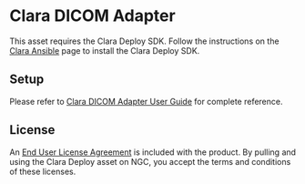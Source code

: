 # Clara DICOM Adapter

This asset requires the Clara Deploy SDK. Follow the instructions on the
[Clara Ansible]($NGC_HOST/model-scripts/$NGC_ORG:$NGC_TEAM:clara_ansible) page
to install the Clara Deploy SDK.


## Setup

Please refer to [Clara DICOM Adapter User Guide](https://nvidia.github.io/clara-dicom-adapter/) for complete reference.

## License

An [End User License Agreement](https://developer.nvidia.com/nvidia-clara-sdk-license)
is included with the product. By pulling and using the Clara Deploy asset on NGC, you accept the
terms and conditions of these licenses.
